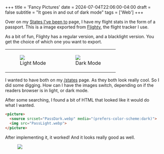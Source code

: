 +++
title = 'Fancy Pictures'
date = 2024-07-04T22:06:00-04:00
draft = false
subtitle = "It goes in and out of dark mode"
tags = ['Web']
+++

Over on my [States I've been to](/states) page, I have my flight stats in the form of a passport. This is a image exported from [Flighty](https://flightyapp.com), the flight tracker I use.

As a bit of fun, Flighty has a regular version, and a blacklight version. You get the choice of which one you want to export.

<table class="invisTable">
	<tr>
		<td>
			<figure>
			<img src="/states/PassLight.webp"/>
			<figcaption>Light Mode</figcaption>
			</figure>
		</td>
		<td>
			<figure>
			<img src="/states/PassDark.webp"/>
			<figcaption>Dark Mode</figcaption>
			</figure>
		</td>
	</tr>
</table>

I wanted to have both on my [/states](/states) page. As they both look really cool. So I did some digging. How can I have the images switch, depending on if the readers browser is in light, or dark mode.

After some searching, I found a bit of HTML that looked like it would do what I wanted.

```HTML
<picture>
  <source srcset="PassDark.webp" media="(prefers-color-scheme:dark)">
  <img src="PassLight.webp">
</picture>
```

After implementing it, it worked! And it looks really good as well.

<figure>
	<img src="gif1.gif"/>
</figure>